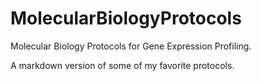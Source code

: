 # MolecularBiologyProtocols
Molecular Biology Protocols for Gene Expression Profiling.

A markdown version of some of my favorite protocols.
